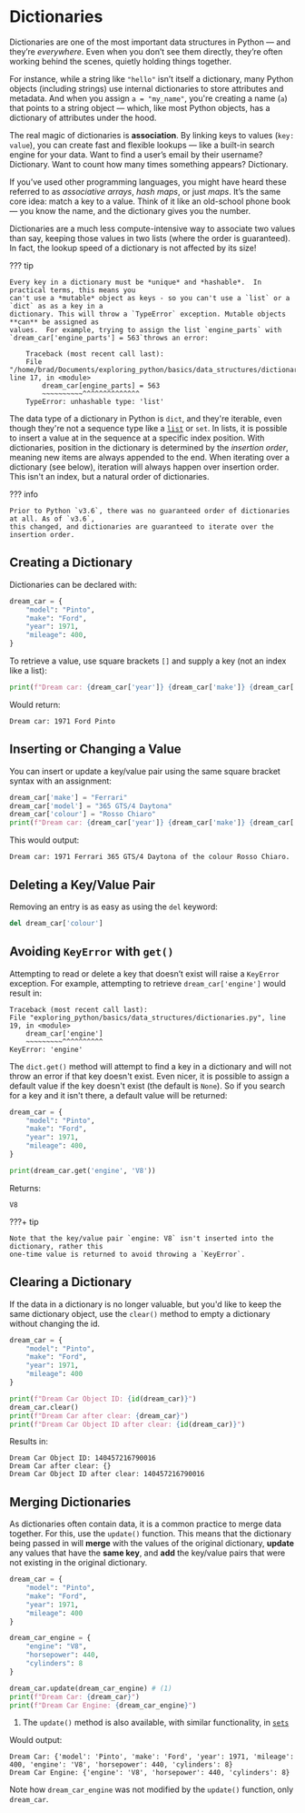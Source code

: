 # Dictionaries

Dictionaries are one of the most important data structures in Python — and they’re *everywhere*.
Even when you don’t see them directly, they’re often working behind the scenes, quietly holding
things together.

For instance, while a string like `"hello"` isn’t itself a dictionary, many Python objects
(including strings) use internal dictionaries to store attributes and metadata. And when you
assign `a = "my_name"`, you're creating a name (`a`) that points to a string object — which, like
most Python objects, has a dictionary of attributes under the hood.

The real magic of dictionaries is **association**. By linking keys to values (`key: value`), you
can create fast and flexible lookups — like a built-in search engine for your data. Want to find
a user’s email by their username? Dictionary. Want to count how many times something appears?
Dictionary.

If you’ve used other programming languages, you might have heard these referred to as
*associative arrays*, *hash maps*, or just *maps*. It’s the same core idea: match a key to a value.
Think of it like an old-school phone book — you know the name, and the dictionary gives you the
number.

Dictionaries are a much less compute-intensive way to associate two values than say, keeping those
values in two lists (where the order is guaranteed).  In fact, the lookup speed of a dictionary is
not affected by its size!

??? tip

    Every key in a dictionary must be *unique* and *hashable*.  In practical terms, this means you
    can't use a *mutable* object as keys - so you can't use a `list` or a `dict` as as a key in a
    dictionary. This will throw a `TypeError` exception. Mutable objects **can** be assigned as
    values.  For example, trying to assign the list `engine_parts` with
    `dream_car['engine_parts'] = 563`throws an error:

        Traceback (most recent call last):
        File "/home/brad/Documents/exploring_python/basics/data_structures/dictionaries.py", line 17, in <module>
            dream_car[engine_parts] = 563
            ~~~~~~~~~~^^^^^^^^^^^^^^
        TypeError: unhashable type: 'list'


The data type of a dictionary in Python is `dict`, and they're iterable, even though they're not
a sequence type like a [`list`](lists.md) or `set`.  In lists, it is possible to insert a value at
in the sequence at a specific index position.  With dictionaries, position in the dictionary is
determined by the *insertion order*, meaning new items are always appended to the end. When
iterating over a dictionary (see below), iteration will always happen over insertion order.
This isn't an index, but a natural order of dictionaries.

??? info

    Prior to Python `v3.6`, there was no guaranteed order of dictionaries at all. As of `v3.6`,
    this changed, and dictionaries are guaranteed to iterate over the insertion order.

## Creating a Dictionary

Dictionaries can be declared with:

``` python {title="Creating a Dictionary" linenums="1"}
dream_car = {
    "model": "Pinto",
    "make": "Ford",
    "year": 1971,
    "mileage": 400,
}
```

To retrieve a value, use square brackets `[]` and supply a key (not an index like a list):

``` python
print(f"Dream car: {dream_car['year']} {dream_car['make']} {dream_car['model']}")
```

Would return:

``` text
Dream car: 1971 Ford Pinto
```

## Inserting or Changing a Value

You can insert or update a key/value pair using the same square bracket syntax with an assignment:

```python {title="Inserting and Updating Key/Value Pairs" linenums="1"}
dream_car['make'] = "Ferrari"
dream_car['model'] = "365 GTS/4 Daytona"
dream_car['colour'] = "Rosso Chiaro"
print(f"Dream car: {dream_car['year']} {dream_car['make']} {dream_car['model']} of the colour {dream_car['colour']}.")
```
This would output:

``` text
Dream car: 1971 Ferrari 365 GTS/4 Daytona of the colour Rosso Chiaro.
```

## Deleting a Key/Value Pair

Removing an entry is as easy as using the `del` keyword:

``` python {title="Deleting a Key/Value Pair" linenums="1"}
del dream_car['colour']
```

## Avoiding `KeyError` with `get()`

Attempting to read or delete a key that doesn’t exist will raise a `KeyError` exception.
For example, attempting to retrieve `dream_car['engine']` would result in:

``` text
Traceback (most recent call last):
File "exploring_python/basics/data_structures/dictionaries.py", line 19, in <module>
    dream_car['engine']
    ~~~~~~~~~^^^^^^^^^^
KeyError: 'engine'
```

The `dict.get()` method will attempt to find a key in a dictionary and will not throw an error if
that key doesn't exist.  Even nicer, it is possible to assign a default value if the key
doesn't exist (the default is `None`). So if you search for a key and it isn't there, a default
value will be returned:

``` python {title="Creating a Dictionary" linenums="1"}
dream_car = {
    "model": "Pinto",
    "make": "Ford",
    "year": 1971,
    "mileage": 400,
}

print(dream_car.get('engine', 'V8'))
```

Returns:

``` text
V8
```

???+ tip

    Note that the key/value pair `engine: V8` isn't inserted into the dictionary, rather this
    one-time value is returned to avoid throwing a `KeyError`.

## Clearing a Dictionary

If the data in a dictionary is no longer valuable, but you'd like to keep the same dictionary
object, use the `clear()` method to empty a dictionary without changing the id.

``` python {title="Clear a Dictionary but Keep the Object" linenums="1"}
dream_car = {
    "model": "Pinto",
    "make": "Ford",
    "year": 1971,
    "mileage": 400
}

print(f"Dream Car Object ID: {id(dream_car)}")
dream_car.clear()
print(f"Dream Car after clear: {dream_car}")
print(f"Dream Car Object ID after clear: {id(dream_car)}")
```

Results in:

``` text
Dream Car Object ID: 140457216790016
Dream Car after clear: {}
Dream Car Object ID after clear: 140457216790016
```

## Merging Dictionaries

As dictionaries often contain data, it is a common practice to merge data together.  For this,
use the `update()` function.  This means that the dictionary being passed in will **merge** with
the values of the original dictionary, **update** any values that have the **same key**, and
**add** the key/value pairs that were not existing in the original dictionary.

``` python {title="Merging Dictionaries" linenums="1"}
dream_car = {
    "model": "Pinto",
    "make": "Ford",
    "year": 1971,
    "mileage": 400
}

dream_car_engine = {
    "engine": "V8",
    "horsepower": 440,
    "cylinders": 8
}

dream_car.update(dream_car_engine) # (1)
print(f"Dream Car: {dream_car}")
print(f"Dream Car Engine: {dream_car_engine}")
```

1. The `update()` method is also available, with similar functionality, in [`sets`](sets.md#adding-elements)

Would output:

``` text
Dream Car: {'model': 'Pinto', 'make': 'Ford', 'year': 1971, 'mileage': 400, 'engine': 'V8', 'horsepower': 440, 'cylinders': 8}
Dream Car Engine: {'engine': 'V8', 'horsepower': 440, 'cylinders': 8}
```

Note how `dream_car_engine` was not modified by the `update()` function, only `dream_car`.